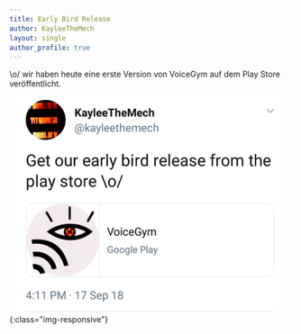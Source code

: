 ```yaml
---
title: Early Bird Release
author: KayleeTheMech
layout: single
author_profile: true
---
```


\o/ wir haben heute eine erste Version von VoiceGym auf dem Play Store veröffentlicht.

![Tweet of Release Announcement](/images/posts/2018-09-17-release.png){:class="img-responsive"}